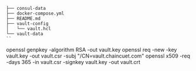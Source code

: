 ```.
├── consul-data
├── docker-compose.yml
├── README.md
├── vault-config
│   └── vault.hcl
└── vault-data
``

```
openssl genpkey -algorithm RSA -out vault.key
openssl req -new -key vault.key -out vault.csr -subj "/CN=vault.chaincuet.com"
openssl x509 -req -days 365 -in vault.csr -signkey vault.key -out vault.crt
```
